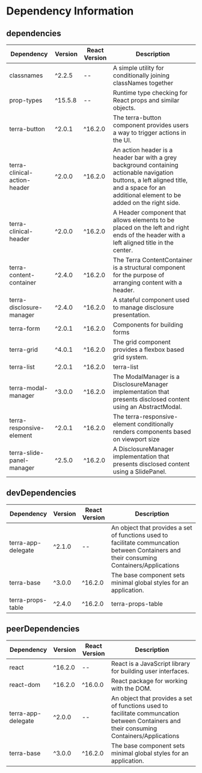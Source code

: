 # Dependency Information

## dependencies
| Dependency | Version | React Version | Description |
|-|-|-|-|
| classnames | ^2.2.5 | -- | A simple utility for conditionally joining classNames together |
| prop-types | ^15.5.8 | -- | Runtime type checking for React props and similar objects. |
| terra-button | ^2.0.1 | ^16.2.0 | The terra-button component provides users a way to trigger actions in the UI. |
| terra-clinical-action-header | ^2.0.0 | ^16.2.0 | An action header is a header bar with a grey background containing actionable navigation buttons, a left aligned title, and a space for an additional element to be added on the right side. |
| terra-clinical-header | ^2.0.0 | ^16.2.0 | A Header component that allows elements to be placed on the left and right ends of the header with a left aligned title in the center.  |
| terra-content-container | ^2.4.0 | ^16.2.0 | The Terra ContentContainer is a structural component for the purpose of arranging content with a header. |
| terra-disclosure-manager | ^2.4.0 | ^16.2.0 | A stateful component used to manage disclosure presentation. |
| terra-form | ^2.0.1 | ^16.2.0 | Components for building forms |
| terra-grid | ^4.0.1 | ^16.2.0 | The grid component provides a flexbox based grid system. |
| terra-list | ^2.0.1 | ^16.2.0 | terra-list |
| terra-modal-manager | ^3.0.0 | ^16.2.0 | The ModalManager is a DisclosureManager implementation that presents disclosed content using an AbstractModal. |
| terra-responsive-element | ^2.0.1 | ^16.2.0 | The terra-responsive-element conditionally renders components based on viewport size |
| terra-slide-panel-manager | ^2.5.0 | ^16.2.0 | A DisclosureManager implementation that presents disclosed content using a SlidePanel. |

## devDependencies
| Dependency | Version | React Version | Description |
|-|-|-|-|
| terra-app-delegate | ^2.1.0 | -- | An object that provides a set of functions used to facilitate communcation between Containers and their consuming Containers/Applications |
| terra-base | ^3.0.0 | ^16.2.0 | The base component sets minimal global styles for an application. |
| terra-props-table | ^2.4.0 | ^16.2.0 | terra-props-table |

## peerDependencies
| Dependency | Version | React Version | Description |
|-|-|-|-|
| react | ^16.2.0 | -- | React is a JavaScript library for building user interfaces. |
| react-dom | ^16.2.0 | ^16.0.0 | React package for working with the DOM. |
| terra-app-delegate | ^2.0.0 | -- | An object that provides a set of functions used to facilitate communcation between Containers and their consuming Containers/Applications |
| terra-base | ^3.0.0 | ^16.2.0 | The base component sets minimal global styles for an application. |
